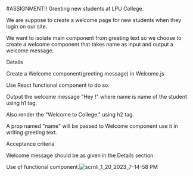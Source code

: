 #ASSIGNMENT!!
Greeting new students at LPU College.

We are suppose to create a welcome page for new students when they login on our site.

We want to isolate main component from greeting text so we choose to create a welcome component that takes name as input and output a welcome message.


Details

Create a Welcome component(greeting message) in Welcome.js

Use React functional component to do so.

Output the welcome message "Hey !" where name is name of the student using h1 tag.

Also render the "Welcome to College." using h2 tag.

A prop named "name" will be passed to Welcome component use it in writing greeting text.



Acceptance criteria

Welcome message should be as given in the Details section.

Use of functional component.![scrnli_1_20_2023_7-14-58 PM](https://user-images.githubusercontent.com/84958102/213717938-cfbeb02f-c366-439d-86e5-6e9f81912b27.gif)

